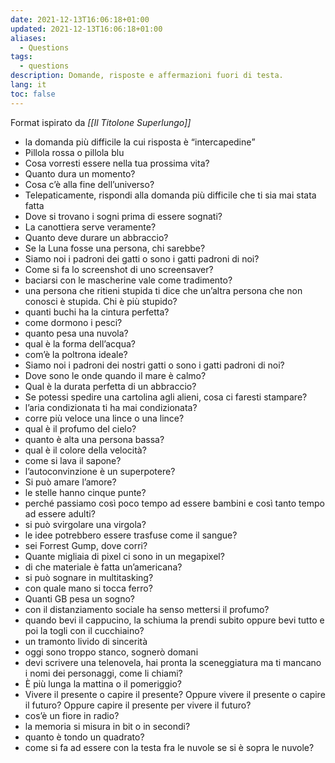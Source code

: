 ```yaml
---
date: 2021-12-13T16:06:18+01:00
updated: 2021-12-13T16:06:18+01:00
aliases:
  - Questions
tags:
  - questions
description: Domande, risposte e affermazioni fuori di testa.
lang: it
toc: false
---
```

Format ispirato da <cite>[[Il Titolone Superlungo]]</cite>

- la domanda più difficile la cui risposta è <q>intercapedine</q>
- Pillola rossa o pillola blu
- Cosa vorresti essere nella tua prossima vita?
- Quanto dura un momento?
- Cosa c’è alla fine dell’universo?
- Telepaticamente, rispondi alla domanda più difficile che ti sia mai stata fatta
- Dove si trovano i sogni prima di essere sognati?
- La canottiera serve veramente?
- Quanto deve durare un abbraccio?
- Se la Luna fosse una persona, chi sarebbe?
- Siamo noi i padroni dei gatti o sono i gatti padroni di noi?
- Come si fa lo screenshot di uno screensaver?
- baciarsi con le mascherine vale come tradimento?
- una persona che ritieni stupida ti dice che un’altra persona che non conosci è stupida. Chi è più stupido?
- quanti buchi ha la cintura perfetta?
- come dormono i pesci?
- quanto pesa una nuvola?
- qual è la forma dell’acqua?
- com’è la poltrona ideale?
- Siamo noi i padroni dei nostri gatti o sono i gatti padroni di noi?
- Dove sono le onde quando il mare è calmo?
- Qual è la durata perfetta di un abbraccio?
- Se potessi spedire una cartolina agli alieni, cosa ci faresti stampare?
- l’aria condizionata ti ha mai condizionata?
- corre più veloce una lince o una lince?
- qual è il profumo del cielo?
- quanto è alta una persona bassa?
- qual è il colore della velocità?
- come si lava il sapone?
- l’autoconvinzione è un superpotere?
- Si può amare l’amore?
- le stelle hanno cinque punte?
- perché passiamo così poco tempo ad essere bambini e così tanto tempo ad essere adulti?
- si può svirgolare una virgola?
- le idee potrebbero essere trasfuse come il sangue?
- sei Forrest Gump, dove corri?
- Quante migliaia di pixel ci sono in un megapixel?
- di che materiale è fatta un’americana?
- si può sognare in multitasking?
- con quale mano si tocca ferro?
- Quanti GB pesa un sogno?
- con il distanziamento sociale ha senso mettersi il profumo?
- quando bevi il cappucino, la schiuma la prendi subito oppure bevi tutto e poi la togli con il cucchiaino?
- un tramonto livido di sincerità
- oggi sono troppo stanco, sognerò domani
- devi scrivere una telenovela, hai pronta la sceneggiatura ma ti mancano i nomi dei personaggi, come li chiami?
- È più lunga la mattina o il pomeriggio?
- Vivere il presente o capire il presente? Oppure vivere il presente o capire il futuro? Oppure capire il presente per vivere il futuro?
- cos’è un fiore in radio?
- la memoria si misura in bit o in secondi?
- quanto è tondo un quadrato?
- come si fa ad essere con la testa fra le nuvole se si è sopra le nuvole?
